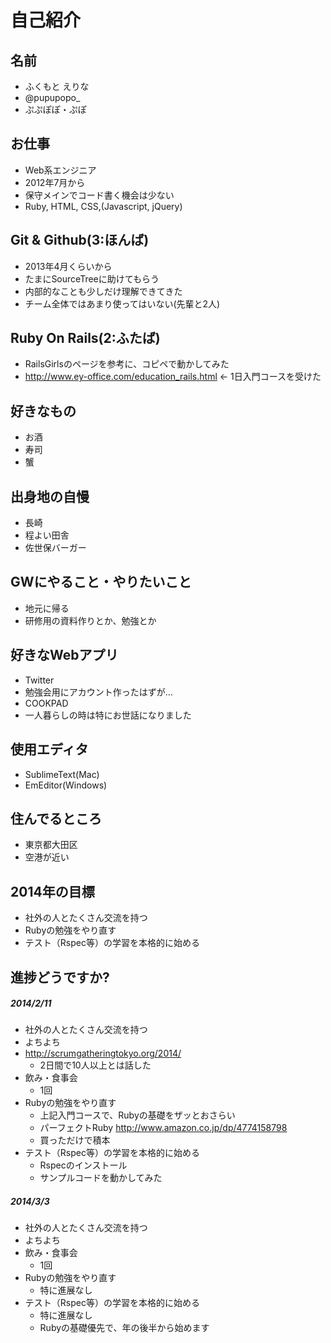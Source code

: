 # 自己紹介

## 名前
 * ふくもと えりな
 * @pupupopo_
 * ぷぷぽぽ・ぷぽ

## お仕事
 * Web系エンジニア
 * 2012年7月から
 * 保守メインでコード書く機会は少ない
 * Ruby, HTML, CSS,(Javascript, jQuery)

## Git & Github(3:ほんば)
 * 2013年4月くらいから
 * たまにSourceTreeに助けてもらう
 * 内部的なことも少しだけ理解できてきた
 * チーム全体ではあまり使ってはいない(先輩と2人)

## Ruby On Rails(2:ふたば)
 * RailsGirlsのページを参考に、コピペで動かしてみた
 * http://www.ey-office.com/education_rails.html ← 1日入門コースを受けた

## 好きなもの
 * お酒
 * 寿司
 * 蟹

## 出身地の自慢
 * 長崎
  * 程よい田舎
  * 佐世保バーガー

## GWにやること・やりたいこと
 * 地元に帰る
 * 研修用の資料作りとか、勉強とか

## 好きなWebアプリ
 * Twitter
  * 勉強会用にアカウント作ったはずが...
 * COOKPAD
  * 一人暮らしの時は特にお世話になりました

## 使用エディタ
 * SublimeText(Mac)
 * EmEditor(Windows)

## 住んでるところ
 * 東京都大田区
  * 空港が近い

## 2014年の目標
 * 社外の人とたくさん交流を持つ
 * Rubyの勉強をやり直す
 * テスト（Rspec等）の学習を本格的に始める

## 進捗どうですか?
##### 2014/2/11
 * 社外の人とたくさん交流を持つ
  * よちよち
  * http://scrumgatheringtokyo.org/2014/
    * 2日間で10人以上とは話した
  * 飲み・食事会
    * 1回
 * Rubyの勉強をやり直す
   * 上記入門コースで、Rubyの基礎をザッとおさらい
   * パーフェクトRuby http://www.amazon.co.jp/dp/4774158798
    * 買っただけで積本
 * テスト（Rspec等）の学習を本格的に始める
   * Rspecのインストール
   * サンプルコードを動かしてみた

##### 2014/3/3
 * 社外の人とたくさん交流を持つ
  * よちよち
  * 飲み・食事会
    * 1回
 * Rubyの勉強をやり直す
   * 特に進展なし
 * テスト（Rspec等）の学習を本格的に始める
   * 特に進展なし
   * Rubyの基礎優先で、年の後半から始めます
